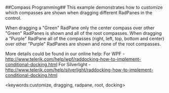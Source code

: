 ##Compass Programming##
This example demonstrates how to customize which compasses are shown when dragging different RadPanes in the control.

When dragging a "Green" RadPane only the center compass over other "Green" RadPanes is shown and all of the root compasses.
When dragging a "Purple" RadPane all of the compasses (right, left, top, bottom and center) over other "Purple" RadPanes are shown and none of the root compasses.

More details could be found in our online help:
For WPF - http://www.telerik.com/help/wpf/raddocking-how-to-implement-conditional-docking.html
For Silverlight - http://www.telerik.com/help/silverlight/raddocking-how-to-implement-conditional-docking.html

<keywords:customize, dragging, radpane, root, docking>